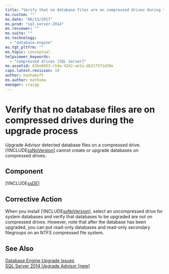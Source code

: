 ```yaml
---
title: "Verify that no database files are on compressed drives during the upgrade process | Microsoft Docs"
ms.custom: ""
ms.date: "06/13/2017"
ms.prod: "sql-server-2014"
ms.reviewer: ""
ms.suite: ""
ms.technology: 
  - "database-engine"
ms.tgt_pltfrm: ""
ms.topic: conceptual
helpviewer_keywords: 
  - "compressed drives [SQL Server]"
ms.assetid: 63be6853-c54a-42b2-ae1a-db2175f1d28e
caps.latest.revision: 19
author: mashamsft
ms.author: mathoma
manager: craigg
---
```

# Verify that no database files are on compressed drives during the upgrade process
  Upgrade Advisor detected database files on a compressed drive. [!INCLUDE[ssNoVersion](../../includes/ssnoversion-md.md)] cannot create or upgrade databases on compressed drives.  
  
## Component  
 [!INCLUDE[ssDE](../../includes/ssde-md.md)]  
  
## Corrective Action  
 When you install [!INCLUDE[ssNoVersion](../../includes/ssnoversion-md.md)], select an uncompressed drive for system databases and verify that databases to be upgraded are not on compressed drives. However, note that after the database has been upgraded, you can put read-only databases and read-only secondary filegroups on an NTFS compressed file system.  
  
## See Also  
 [Database Engine Upgrade Issues](../../../2014/sql-server/install/database-engine-upgrade-issues.md)   
 [SQL Server 2014 Upgrade Advisor &#91;new&#93;](/sql/2014/sql-server/install/sql-server-2014-upgrade-advisor)  
  
  
